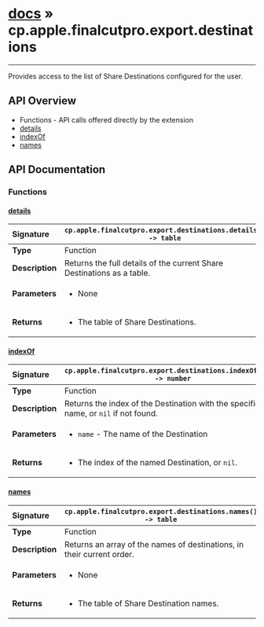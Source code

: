 # [docs](index.md) » cp.apple.finalcutpro.export.destinations
---

Provides access to the list of Share Destinations configured for the user.

## API Overview
* Functions - API calls offered directly by the extension
 * [details](#details)
 * [indexOf](#indexof)
 * [names](#names)

## API Documentation

### Functions

#### [details](#details)
| <span style="float: left;">**Signature**</span> | <span style="float: left;">`cp.apple.finalcutpro.export.destinations.details() -> table` </span>                                                          |
| -----------------------------------------------------|---------------------------------------------------------------------------------------------------------|
| **Type**                                             | Function                                                                                         |
| **Description**                                      | Returns the full details of the current Share Destinations as a table.                                                                                         |
| **Parameters**                                       | <ul><li>None</li></ul> |
| **Returns**                                          | <ul><li>The table of Share Destinations.</li></ul>          |

#### [indexOf](#indexof)
| <span style="float: left;">**Signature**</span> | <span style="float: left;">`cp.apple.finalcutpro.export.destinations.indexOf(name) -> number` </span>                                                          |
| -----------------------------------------------------|---------------------------------------------------------------------------------------------------------|
| **Type**                                             | Function                                                                                         |
| **Description**                                      | Returns the index of the Destination with the specified name, or `nil` if not found.                                                                                         |
| **Parameters**                                       | <ul><li>`name`	- The name of the Destination</li></ul> |
| **Returns**                                          | <ul><li>The index of the named Destination, or `nil`.</li></ul>          |

#### [names](#names)
| <span style="float: left;">**Signature**</span> | <span style="float: left;">`cp.apple.finalcutpro.export.destinations.names() -> table` </span>                                                          |
| -----------------------------------------------------|---------------------------------------------------------------------------------------------------------|
| **Type**                                             | Function                                                                                         |
| **Description**                                      | Returns an array of the names of destinations, in their current order.                                                                                         |
| **Parameters**                                       | <ul><li>None</li></ul> |
| **Returns**                                          | <ul><li>The table of Share Destination names.</li></ul>          |

